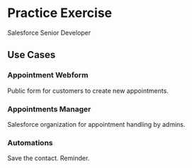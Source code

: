 # Practice Exercise
Salesforce Senior Developer

## Use Cases

### Appointment Webform
Public form for customers to create new appointments.

### Appointments Manager
Salesforce organization for appointment handling by admins.

### Automations
Save the contact.
Reminder.
